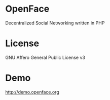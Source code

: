 # OpenFace
Decentralized Social Networking written in PHP

# License 
GNU Affero General Public License v3

# Demo
http://demo.openface.org
